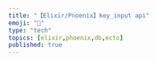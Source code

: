 ```yaml
---
title: "【Elixir/Pnoenix】key_input api"
emoji: "🌟"
type: "tech"
topics: [elixir,phoenix,db,ecto]
published: true
---
```



